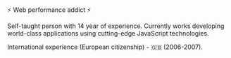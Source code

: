 ⚡️ Web performance addict ⚡️

Self-taught person with 14 year of experience.
Currently works developing world-class applications using cutting-edge JavaScript technologies.

International experience (European citizenship) - 🇬🇧 (2006-2007). 
